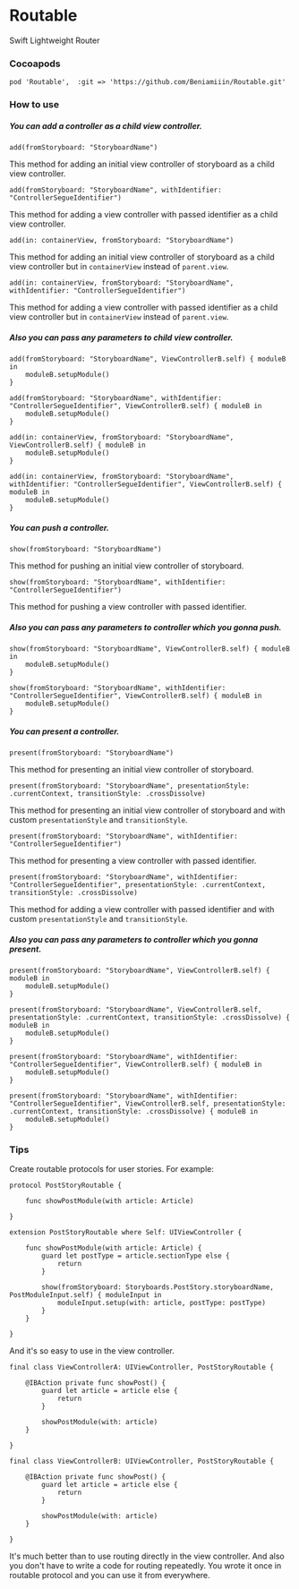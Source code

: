 # Routable
Swift Lightweight Router

### Cocoapods
```
pod 'Routable',  :git => 'https://github.com/Beniamiiin/Routable.git'
```

### How to use

##### You can add a controller as a child view controller.

```
add(fromStoryboard: "StoryboardName")
```

This method for adding an initial view controller of storyboard as a child view controller.

```
add(fromStoryboard: "StoryboardName", withIdentifier: "ControllerSegueIdentifier")
```

This method for adding a view controller with passed identifier as a child view controller.

```
add(in: containerView, fromStoryboard: "StoryboardName")
```

This method for adding an initial view controller of storyboard as a child view controller but in `containerView` instead of `parent.view`.

```
add(in: containerView, fromStoryboard: "StoryboardName", withIdentifier: "ControllerSegueIdentifier")
```

This method for adding a view controller with passed identifier as a child view controller but in `containerView` instead of `parent.view`.

##### Also you can pass any parameters to child view controller.

```
add(fromStoryboard: "StoryboardName", ViewControllerB.self) { moduleB in
    moduleB.setupModule()
}

add(fromStoryboard: "StoryboardName", withIdentifier: "ControllerSegueIdentifier", ViewControllerB.self) { moduleB in
    moduleB.setupModule()
}

add(in: containerView, fromStoryboard: "StoryboardName", ViewControllerB.self) { moduleB in
    moduleB.setupModule()
}

add(in: containerView, fromStoryboard: "StoryboardName", withIdentifier: "ControllerSegueIdentifier", ViewControllerB.self) { moduleB in
    moduleB.setupModule()
}
```

##### You can push a controller.

```
show(fromStoryboard: "StoryboardName")
```

This method for pushing an initial view controller of storyboard.

```
show(fromStoryboard: "StoryboardName", withIdentifier: "ControllerSegueIdentifier")
```

This method for pushing a view controller with passed identifier.

##### Also you can pass any parameters to controller which you gonna push.

```
show(fromStoryboard: "StoryboardName", ViewControllerB.self) { moduleB in
    moduleB.setupModule()
}

show(fromStoryboard: "StoryboardName", withIdentifier: "ControllerSegueIdentifier", ViewControllerB.self) { moduleB in
    moduleB.setupModule()
}
```

##### You can present a controller.

```
present(fromStoryboard: "StoryboardName")
```

This method for presenting an initial view controller of storyboard.

```
present(fromStoryboard: "StoryboardName", presentationStyle: .currentContext, transitionStyle: .crossDissolve)
```

This method for presenting an initial view controller of storyboard and with custom `presentationStyle` and `transitionStyle`.

```
present(fromStoryboard: "StoryboardName", withIdentifier: "ControllerSegueIdentifier")
```

This method for presenting a view controller with passed identifier.

```
present(fromStoryboard: "StoryboardName", withIdentifier: "ControllerSegueIdentifier", presentationStyle: .currentContext, transitionStyle: .crossDissolve)
```

This method for adding a view controller with passed identifier and with custom `presentationStyle` and `transitionStyle`.

##### Also you can pass any parameters to controller which you gonna present.

```
present(fromStoryboard: "StoryboardName", ViewControllerB.self) { moduleB in
    moduleB.setupModule()
}

present(fromStoryboard: "StoryboardName", ViewControllerB.self, presentationStyle: .currentContext, transitionStyle: .crossDissolve) { moduleB in
    moduleB.setupModule()
}

present(fromStoryboard: "StoryboardName", withIdentifier: "ControllerSegueIdentifier", ViewControllerB.self) { moduleB in
    moduleB.setupModule()
}

present(fromStoryboard: "StoryboardName", withIdentifier: "ControllerSegueIdentifier", ViewControllerB.self, presentationStyle: .currentContext, transitionStyle: .crossDissolve) { moduleB in
    moduleB.setupModule()
}
```

### Tips

Create routable protocols for user stories. For example:

```
protocol PostStoryRoutable {
    
    func showPostModule(with article: Article)
    
}

extension PostStoryRoutable where Self: UIViewController {
    
    func showPostModule(with article: Article) {
        guard let postType = article.sectionType else {
            return
        }
        
        show(fromStoryboard: Storyboards.PostStory.storyboardName, PostModuleInput.self) { moduleInput in
            moduleInput.setup(with: article, postType: postType)
        }
    }
    
}
```

And it's so easy to use in the view controller.

```
final class ViewControllerA: UIViewController, PostStoryRoutable {

	@IBAction private func showPost() {
	    guard let article = article else {
	        return
	    }
	    
	    showPostModule(with: article)
	}

}

final class ViewControllerB: UIViewController, PostStoryRoutable {

	@IBAction private func showPost() {
	    guard let article = article else {
	        return
	    }
	    
	    showPostModule(with: article)
	}

}
```

It's much better than to use routing directly in the view controller. And also you don't have to write a code for routing repeatedly. You wrote it once in routable protocol and you can use it from everywhere.